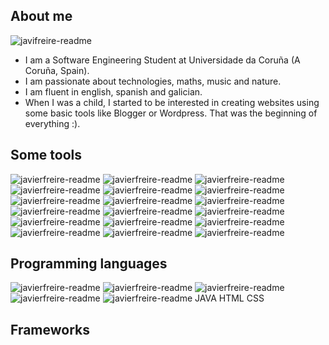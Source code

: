 ## About me

![javifreire-readme](https://github.com/JavierFreireBouzas/JavierFreireBouzas/assets/90532715/1b0579a2-2e47-4553-88cc-930729253b74)

- I am a Software Engineering Student at Universidade da Coruña (A Coruña, Spain).
- I am passionate about technologies, maths, music and nature.
- I am fluent in english, spanish and galician.
- When I was a child, I started to be interested in creating websites using some basic tools like Blogger or Wordpress. That was the beginning of everything :).

## Some tools
![javierfreire-readme](https://img.shields.io/badge/Blogger-FF5722?style=for-the-badge&logo=blogger&logoColor=white)
![javierfreire-readme](https://img.shields.io/badge/Wordpress-21759B?style=for-the-badge&logo=wordpress&logoColor=white)
![javierfreire-readme](https://img.shields.io/badge/Oracle-F80000?style=for-the-badge&logo=oracle&logoColor=black)
![javierfreire-readme](https://img.shields.io/badge/MySQL-005C84?style=for-the-badge&logo=mysql&logoColor=white)
![javierfreire-readme](https://img.shields.io/badge/PostgreSQL-316192?style=for-the-badge&logo=postgresql&logoColor=white)
![javierfreire-readme](https://img.shields.io/badge/Canva-%2300C4CC.svg?&style=for-the-badge&logo=Canva&logoColor=white=)
![javierfreire-readme](https://img.shields.io/badge/gimp-5C5543?style=for-the-badge&logo=gimp&logoColor=white)
![javierfreire-readme](https://img.shields.io/badge/Inkscape-000000?style=for-the-badge&logo=Inkscape&logoColor=white)
![javierfreire-readme](https://img.shields.io/badge/Postman-FF6C37?style=for-the-badge&logo=Postman&logoColor=white)
![javierfreire-readme](https://img.shields.io/badge/Android_Studio-3DDC84?style=for-the-badge&logo=android-studio&logoColor=white)
![javierfreire-readme](https://img.shields.io/badge/CLion-000000?style=for-the-badge&logo=clion&logoColor=white)
![javierfreire-readme](https://img.shields.io/badge/IntelliJ_IDEA-000000.svg?style=for-the-badge&logo=intellij-idea&logoColor=white)
![javierfreire-readme](https://img.shields.io/badge/Visual_Studio_Code-0078D4?style=for-the-badge&logo=visual%20studio%20code&logoColor=white)
![javierfreire-readme](https://img.shields.io/badge/Microsoft_Office-D83B01?style=for-the-badge&logo=microsoft-office&logoColor=white)
![javierfreire-readme](https://img.shields.io/badge/Android-3DDC84?style=for-the-badge&logo=android&logoColor=white)
![javierfreire-readme](https://img.shields.io/badge/Windows_11-0078d4?style=for-the-badge&logo=windows-11&logoColor=white)
![javierfreire-readme](https://img.shields.io/badge/Ubuntu-E95420?style=for-the-badge&logo=ubuntu&logoColor=white)
![javierfreire-readme](https://img.shields.io/badge/Debian-A81D33?style=for-the-badge&logo=debian&logoColor=white)


## Programming languages
![javierfreire-readme](https://img.shields.io/badge/C-00599C?style=for-the-badge&logo=c&logoColor=white)
![javierfreire-readme](https://img.shields.io/badge/JavaScript-323330?style=for-the-badge&logo=javascript&logoColor=F7DF1E)
![javierfreire-readme](https://img.shields.io/badge/json-5E5C5C?style=for-the-badge&logo=json&logoColor=white)
![javierfreire-readme](https://img.shields.io/badge/Python-FFD43B?style=for-the-badge&logo=python&logoColor=blue)
![javierfreire-readme](https://img.shields.io/badge/Elixir-4B275F?style=for-the-badge&logo=elixir&logoColor=white) JAVA  HTML  CSS  


## Frameworks

